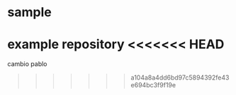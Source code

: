 # sample
example repository
<<<<<<< HEAD
=======
cambio pablo
>>>>>>> a104a8a4dd6bd97c5894392fe43e694bc3f9f19e
